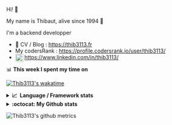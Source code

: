 Hi! 👋

My name is Thibaut, alive since 1994 🍷

I'm a backend developper

-   📝 CV / Blog : https://thib3113.fr
-   My codersRank : https://profile.codersrank.io/user/thib3113/
-   <a href="https://www.linkedin.com/in/thib3113/"><img align="left" alt="Thib3113's Linkedin" width="21px" src="https://raw.githubusercontent.com/peterthehan/peterthehan/master/assets/linkedin.svg" /></a> https://www.linkedin.com/in/thib3113/

📊 **This week I spent my time on**

[![Thib3113's wakatime](https://github-readme-stats.vercel.app/api/wakatime?username=thib3113&layout=default&theme=dracula&langs_count=6&hide_title=true&hide_border=true)](https://wakatime.com/@thib3113)

<details>
  <summary><b>📈&nbsp;&nbsp;Language&nbsp;/&nbsp;Framework stats</b></summary>
  <br/>  
  <a href='https://profile.codersrank.io/user/thib3113/'>
  <img src='http://cr-skills-chart-widget.azurewebsites.net/api/api?username=thib3113&padding=30&skills=php,batchfile,javascript,less,mysql,reactjs,scss,shell,typescript,vue'>
  </a>
</details>

<details>
  <summary><b>:octocat: My Github stats</b></summary>
  <br/>  
  
  <img src="https://github-readme-stats.vercel.app/api?username=thib3113&theme=dracula&show_icons=true&" alt="Thib3113's GitHub stats" />

<!--START_SECTION:activity-->

1. 🎉 Merged PR [#127](https://github.com/thib3113/unifi-blockips-srv/pull/127) in [thib3113/unifi-blockips-srv](https://github.com/thib3113/unifi-blockips-srv)
2. 🎉 Merged PR [#124](https://github.com/thib3113/unifi-blockips-srv/pull/124) in [thib3113/unifi-blockips-srv](https://github.com/thib3113/unifi-blockips-srv)
3. 🎉 Merged PR [#22](https://github.com/thib3113/vban/pull/22) in [thib3113/vban](https://github.com/thib3113/vban)
4. 🎉 Merged PR [#316](https://github.com/thib3113/unifi-client/pull/316) in [thib3113/unifi-client](https://github.com/thib3113/unifi-client)
5. 🗣 Commented on [#149](https://github.com/Art-of-WiFi/UniFi-API-client/issues/149) in [Art-of-WiFi/UniFi-API-client](https://github.com/Art-of-WiFi/UniFi-API-client)
 <!--END_SECTION:activity-->

</details>

![Thib3113's github metrics](https://gist.githubusercontent.com/thib3113/83a96e16f8bca103f1b0e376186c66ec/raw/github-metrics.svg)
